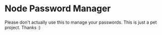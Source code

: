 Node Password Manager
=====================

Please don't actually use this to manage your passwords. This is just a pet project. Thanks :) 
